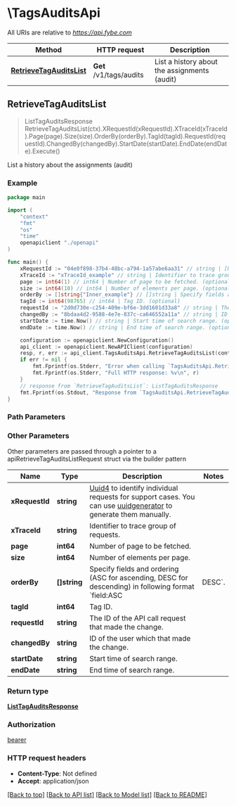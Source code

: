 # \TagsAuditsApi

All URIs are relative to *https://api.fybe.com*

Method | HTTP request | Description
------------- | ------------- | -------------
[**RetrieveTagAuditsList**](TagsAuditsApi.md#RetrieveTagAuditsList) | **Get** /v1/tags/audits | List a history about the assignments (audit)



## RetrieveTagAuditsList

> ListTagAuditsResponse RetrieveTagAuditsList(ctx).XRequestId(xRequestId).XTraceId(xTraceId).Page(page).Size(size).OrderBy(orderBy).TagId(tagId).RequestId(requestId).ChangedBy(changedBy).StartDate(startDate).EndDate(endDate).Execute()

List a history about the assignments (audit)



### Example

```go
package main

import (
    "context"
    "fmt"
    "os"
    "time"
    openapiclient "./openapi"
)

func main() {
    xRequestId := "04e0f898-37b4-48bc-a794-1a57abe6aa31" // string | [Uuid4](https://en.wikipedia.org/wiki/Universally_unique_identifier#Version_4_(random)) to identify individual requests for support cases. You can use [uuidgenerator](https://www.uuidgenerator.net/version4) to generate them manually.
    xTraceId := "xTraceId_example" // string | Identifier to trace group of requests. (optional)
    page := int64(1) // int64 | Number of page to be fetched. (optional)
    size := int64(10) // int64 | Number of elements per page. (optional)
    orderBy := []string{"Inner_example"} // []string | Specify fields and ordering (ASC for ascending, DESC for descending) in following format `field:ASC|DESC`. (optional)
    tagId := int64(98765) // int64 | Tag ID. (optional)
    requestId := "2d0d730e-c254-409e-bf6e-3dd1601d33a8" // string | The ID of the API call request that made the change. (optional)
    changedBy := "8bdaa4d2-9588-4e7e-837c-ca646552a11a" // string | ID of the user which that made the change. (optional)
    startDate := time.Now() // string | Start time of search range. (optional)
    endDate := time.Now() // string | End time of search range. (optional)

    configuration := openapiclient.NewConfiguration()
    api_client := openapiclient.NewAPIClient(configuration)
    resp, r, err := api_client.TagsAuditsApi.RetrieveTagAuditsList(context.Background()).XRequestId(xRequestId).XTraceId(xTraceId).Page(page).Size(size).OrderBy(orderBy).TagId(tagId).RequestId(requestId).ChangedBy(changedBy).StartDate(startDate).EndDate(endDate).Execute()
    if err != nil {
        fmt.Fprintf(os.Stderr, "Error when calling `TagsAuditsApi.RetrieveTagAuditsList``: %v\n", err)
        fmt.Fprintf(os.Stderr, "Full HTTP response: %v\n", r)
    }
    // response from `RetrieveTagAuditsList`: ListTagAuditsResponse
    fmt.Fprintf(os.Stdout, "Response from `TagsAuditsApi.RetrieveTagAuditsList`: %v\n", resp)
}
```

### Path Parameters



### Other Parameters

Other parameters are passed through a pointer to a apiRetrieveTagAuditsListRequest struct via the builder pattern


Name | Type | Description  | Notes
------------- | ------------- | ------------- | -------------
 **xRequestId** | **string** | [Uuid4](https://en.wikipedia.org/wiki/Universally_unique_identifier#Version_4_(random)) to identify individual requests for support cases. You can use [uuidgenerator](https://www.uuidgenerator.net/version4) to generate them manually. | 
 **xTraceId** | **string** | Identifier to trace group of requests. | 
 **page** | **int64** | Number of page to be fetched. | 
 **size** | **int64** | Number of elements per page. | 
 **orderBy** | **[]string** | Specify fields and ordering (ASC for ascending, DESC for descending) in following format &#x60;field:ASC|DESC&#x60;. | 
 **tagId** | **int64** | Tag ID. | 
 **requestId** | **string** | The ID of the API call request that made the change. | 
 **changedBy** | **string** | ID of the user which that made the change. | 
 **startDate** | **string** | Start time of search range. | 
 **endDate** | **string** | End time of search range. | 

### Return type

[**ListTagAuditsResponse**](ListTagAuditsResponse.md)

### Authorization

[bearer](../README.md#bearer)

### HTTP request headers

- **Content-Type**: Not defined
- **Accept**: application/json

[[Back to top]](#) [[Back to API list]](../README.md#documentation-for-api-endpoints)
[[Back to Model list]](../README.md#documentation-for-models)
[[Back to README]](../README.md)

